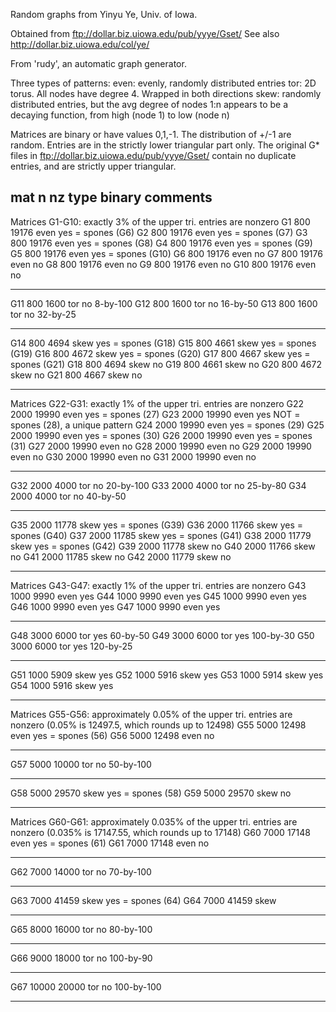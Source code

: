 Random graphs from Yinyu Ye, Univ. of Iowa.

Obtained from ftp://dollar.biz.uiowa.edu/pub/yyye/Gset/
See also http://dollar.biz.uiowa.edu/col/ye/

From 'rudy', an automatic graph generator.

  Three types of patterns:
 	even:	evenly, randomly distributed entries
 	tor:	2D torus.   All nodes have degree 4.  Wrapped in both directions
 	skew:	randomly distributed entries, but the avg degree of nodes 1:n
 		appears to be a decaying function, from high (node 1) to low
 		(node n)

  Matrices are binary or have values 0,1,-1.  The distribution of +/-1 are
  random.  Entries are in the strictly lower triangular part only.
  The original G* files in ftp://dollar.biz.uiowa.edu/pub/yyye/Gset/
  contain no duplicate entries, and are strictly upper triangular.

  mat	n	nz	type	binary	comments
 -------------------------------------------------------------------------------
  Matrices G1-G10: exactly 3% of the upper tri. entries are nonzero
  G1	800	19176	even	yes	= spones (G6)
  G2	800	19176	even	yes	= spones (G7)
  G3	800	19176	even	yes	= spones (G8)
  G4	800	19176	even	yes	= spones (G9)
  G5	800	19176	even	yes	= spones (G10)
  G6	800	19176	even	no
  G7	800	19176	even	no
  G8	800	19176	even	no
  G9	800	19176	even	no
  G10	800	19176	even	no

 -------------------------------------------------------------------------------
  G11	800	1600	tor	no	8-by-100
  G12	800	1600	tor	no	16-by-50
  G13	800	1600	tor	no	32-by-25

 -------------------------------------------------------------------------------
  G14	800	4694	skew	yes	= spones (G18)
  G15	800	4661	skew	yes	= spones (G19)
  G16	800	4672	skew	yes	= spones (G20)
  G17	800	4667	skew	yes	= spones (G21)
  G18	800	4694	skew	no
  G19	800	4661	skew	no
  G20	800	4672	skew	no
  G21	800	4667	skew	no

 -------------------------------------------------------------------------------
  Matrices G22-G31: exactly 1% of the upper tri. entries are nonzero
  G22	2000	19990	even	yes	= spones (27)
  G23	2000	19990	even	yes	NOT = spones (28), a unique pattern
  G24	2000	19990	even	yes	= spones (29)
  G25	2000	19990	even	yes	= spones (30)
  G26	2000	19990	even	yes	= spones (31)
  G27	2000	19990	even	no
  G28	2000	19990	even	no
  G29	2000	19990	even	no
  G30	2000	19990	even	no
  G31	2000	19990	even	no

 -------------------------------------------------------------------------------
  G32	2000	4000	tor	no	20-by-100
  G33	2000	4000	tor	no	25-by-80
  G34	2000	4000	tor	no	40-by-50

 -------------------------------------------------------------------------------
  G35	2000	11778	skew	yes	= spones (G39)
  G36	2000	11766	skew	yes	= spones (G40)
  G37	2000	11785	skew	yes	= spones (G41)
  G38	2000	11779	skew	yes	= spones (G42)
  G39	2000	11778	skew	no
  G40	2000	11766	skew	no
  G41	2000	11785	skew	no
  G42	2000	11779	skew	no

 -------------------------------------------------------------------------------
  Matrices G43-G47: exactly 1% of the upper tri. entries are nonzero
  G43	1000	9990	even	yes
  G44	1000	9990	even	yes
  G45	1000	9990	even	yes
  G46	1000	9990	even	yes
  G47	1000	9990	even	yes

 -------------------------------------------------------------------------------
  G48	3000	6000	tor	yes	60-by-50
  G49	3000	6000	tor	yes	100-by-30
  G50	3000	6000	tor	yes	120-by-25

 -------------------------------------------------------------------------------
  G51	1000	5909	skew	yes
  G52	1000	5916	skew	yes
  G53	1000	5914	skew	yes
  G54	1000	5916	skew	yes

 -------------------------------------------------------------------------------
  Matrices G55-G56:  approximately 0.05% of the upper tri. entries are nonzero
  (0.05% is 12497.5, which rounds up to 12498)
  G55	5000	12498	even	yes	= spones (56)
  G56	5000	12498	even	no

 -------------------------------------------------------------------------------
  G57	5000	10000	tor	no	50-by-100

 -------------------------------------------------------------------------------
  G58	5000	29570	skew	yes	= spones (58)
  G59	5000	29570	skew	no

 -------------------------------------------------------------------------------
  Matrices G60-G61:  approximately 0.035% of the upper tri. entries are nonzero
  (0.035% is 17147.55, which rounds up to 17148)
  G60	7000	17148	even	yes	= spones (61)
  G61	7000	17148	even	no

 -------------------------------------------------------------------------------
  G62	7000	14000	tor	no	70-by-100

 -------------------------------------------------------------------------------
  G63	7000	41459	skew	yes	= spones (64)
  G64	7000	41459	skew

 -------------------------------------------------------------------------------
  G65	8000	16000	tor	no	80-by-100

 -------------------------------------------------------------------------------
  G66	9000	18000	tor	no	100-by-90

 -------------------------------------------------------------------------------
  G67	10000	20000	tor	no	100-by-100

 -------------------------------------------------------------------------------